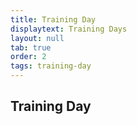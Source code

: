 ```yaml
---
title: Training Day
displaytext: Training Days 
layout: null
tab: true
order: 2
tags: training-day
---
```


## Training Day
